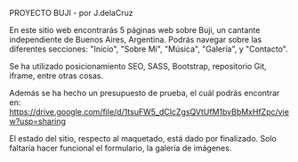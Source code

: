 
PROYECTO BUJI - por J.delaCruz

En este sitio web encontrarás 5 páginas web sobre Buji, un cantante independiente de Buenos Aires, Argentina.
Podrás navegar sobre las diferentes secciones: "Inicio", "Sobre Mí", "Música", "Galería", y "Contacto".

Se ha utilizado posicionamiento SEO, SASS, Bootstrap, repositorio Git, iframe, entre otras cosas.

Además se ha hecho un presupuesto de prueba, el cuál podrás encontrar en: https://drive.google.com/file/d/1tsuFW5_dCIcZgsQVtUfM1bvBbMxHfZpc/view?usp=sharing

El estado del sitio, respecto al maquetado, está dado por finalizado. Solo faltaría hacer funcional el formulario, la galería de imágenes.